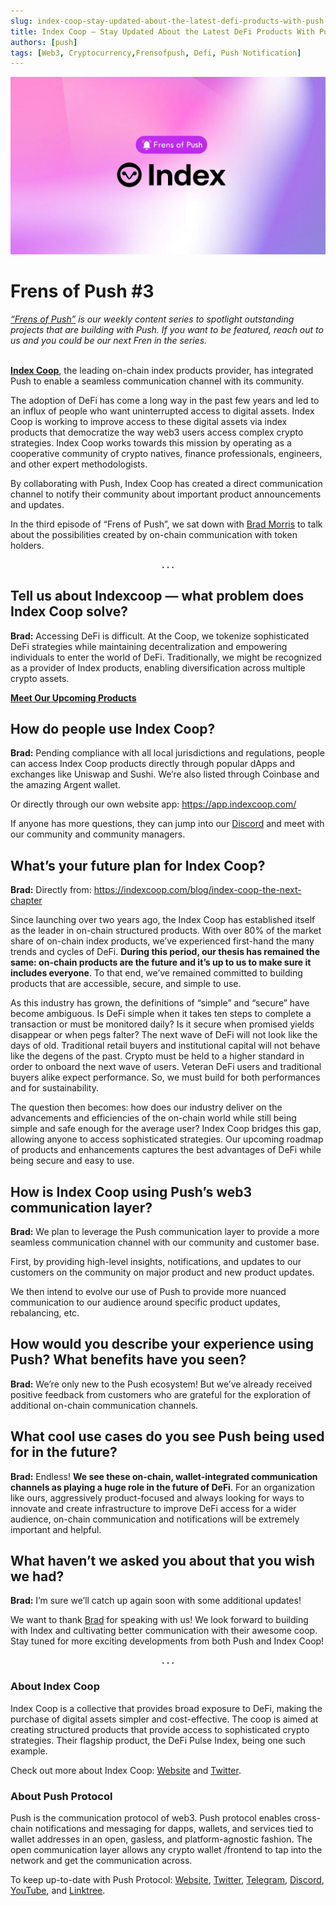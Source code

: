 ```yaml
---
slug: index-coop-stay-updated-about-the-latest-defi-products-with-push
title: Index Coop — Stay Updated About the Latest DeFi Products With Push
authors: [push]
tags: [Web3, Cryptocurrency,Frensofpush, Defi, Push Notification]
---
```


![Docusaurus Image](./cover-image.webp)

<!--truncate-->

<!--customheaderpoint-->
# Frens of Push #3<br/>

<i><a href="https://medium.com/push-protocol/cryptocurrency-jobs-stay-notified-of-the-best-web3-opportunities-out-there-342908de0797">“Frens of Push”</a> is our weekly content series to spotlight outstanding projects that are building with Push. If you want to be featured, reach out to us and you could be our next Fren in the series.</i><br/><br/>

<a href="https://indexcoop.com/"><b>Index Coop</b></a>, the leading on-chain index products provider, has integrated Push to enable a seamless communication channel with its community.

The adoption of DeFi has come a long way in the past few years and led to an influx of people who want uninterrupted access to digital assets. Index Coop is working to improve access to these digital assets via index products that democratize the way web3 users access complex crypto strategies. Index Coop works towards this mission by operating as a cooperative community of crypto natives, finance professionals, engineers, and other expert methodologists.

By collaborating with Push, Index Coop has created a direct communication channel to notify their community about important product announcements and updates.

In the third episode of “Frens of Push”, we sat down with [Brad Morris](https://twitter.com/bradwmorris) to talk about the possibilities created by on-chain communication with token holders.

<center><b>.  .  .</b></center>

## Tell us about Indexcoop — what problem does Index Coop solve?
<b>Brad:</b> Accessing DeFi is difficult. At the Coop, we tokenize sophisticated DeFi strategies while maintaining decentralization and empowering individuals to enter the world of DeFi. Traditionally, we might be recognized as a provider of Index products, enabling diversification across multiple crypto assets.

<a href="https://indexcoop.com/blog/index-coop-the-next-chapter?source=post_page-----a72fc7be86e8--------------------------------"><b>Meet Our Upcoming Products</b></a>

## How do people use Index Coop?
<b>Brad:</b> Pending compliance with all local jurisdictions and regulations, people can access Index Coop products directly through popular dApps and exchanges like Uniswap and Sushi. We’re also listed through Coinbase and the amazing Argent wallet.

Or directly through our own website app: https://app.indexcoop.com/

If anyone has more questions, they can jump into our [Discord](https://discord.com/invite/indexcoop) and meet with our community and community managers.

## What’s your future plan for Index Coop?
<b>Brad:</b> Directly from: https://indexcoop.com/blog/index-coop-the-next-chapter

Since launching over two years ago, the Index Coop has established itself as the leader in on-chain structured products. With over 80% of the market share of on-chain index products, we’ve experienced first-hand the many trends and cycles of DeFi. <b>During this period, our thesis has remained the same: on-chain products are the future and it’s up to us to make sure it includes everyone</b>. To that end, we’ve remained committed to building products that are accessible, secure, and simple to use.

As this industry has grown, the definitions of “simple” and “secure” have become ambiguous. Is DeFi simple when it takes ten steps to complete a transaction or must be monitored daily? Is it secure when promised yields disappear or when pegs falter? The next wave of DeFi will not look like the days of old. Traditional retail buyers and institutional capital will not behave like the degens of the past. Crypto must be held to a higher standard in order to onboard the next wave of users. Veteran DeFi users and traditional buyers alike expect performance. So, we must build for both performances and for sustainability.

The question then becomes: how does our industry deliver on the advancements and efficiencies of the on-chain world while still being simple and safe enough for the average user? Index Coop bridges this gap, allowing anyone to access sophisticated strategies. Our upcoming roadmap of products and enhancements captures the best advantages of DeFi while being secure and easy to use.

## How is Index Coop using Push’s web3 communication layer?
<b>Brad:</b> We plan to leverage the Push communication layer to provide a more seamless communication channel with our community and customer base.

First, by providing high-level insights, notifications, and updates to our customers on the community on major product and new product updates.

We then intend to evolve our use of Push to provide more nuanced communication to our audience around specific product updates, rebalancing, etc.

## How would you describe your experience using Push? What benefits have you seen?
<b>Brad:</b> We’re only new to the Push ecosystem! But we’ve already received positive feedback from customers who are grateful for the exploration of additional on-chain communication channels.

## What cool use cases do you see Push being used for in the future?
<b>Brad:</b> Endless! <b>We see these on-chain, wallet-integrated communication channels as playing a huge role in the future of DeFi</b>. For an organization like ours, aggressively product-focused and always looking for ways to innovate and create infrastructure to improve DeFi access for a wider audience, on-chain communication and notifications will be extremely important and helpful.

## What haven’t we asked you about that you wish we had?
<b>Brad:</b> I’m sure we’ll catch up again soon with some additional updates!

We want to thank [Brad](https://twitter.com/bradwmorris) for speaking with us! We look forward to building with Index and cultivating better communication with their awesome coop. Stay tuned for more exciting developments from both Push and Index Coop!

<center><b>.  .  .</b></center>

### About Index Coop
Index Coop is a collective that provides broad exposure to DeFi, making the purchase of digital assets simpler and cost-effective. The coop is aimed at creating structured products that provide access to sophisticated crypto strategies. Their flagship product, the DeFi Pulse Index, being one such example.

Check out more about Index Coop: [Website](https://indexcoop.com/) and [Twitter](https://indexcoop.com/).

### About Push Protocol

Push is the communication protocol of web3. Push protocol enables cross-chain notifications and messaging for dapps, wallets, and services tied to wallet addresses in an open, gasless, and platform-agnostic fashion. The open communication layer allows any crypto wallet /frontend to tap into the network and get the communication across.

To keep up-to-date with Push Protocol: [Website](https://push.org/), [Twitter](https://twitter.com/pushprotocol), [Telegram](https://t.me/epnsproject), [Discord](https://discord.gg/pushprotocol), [YouTube](https://www.youtube.com/c/EthereumPushNotificationService), and [Linktree](https://linktr.ee/pushprotocol).
